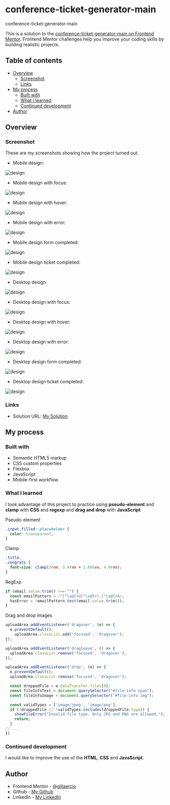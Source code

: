 # conference-ticket-generator-main
conference-ticket-generator-main

This is a solution to the [conference-ticket-generator-main on Frontend Mentor](https://gillaercio.github.io/conference-ticket-generator-main/). Frontend Mentor challenges help you improve your coding skills by building realistic projects. 

## Table of contents

- [Overview](#overview)
  - [Screenshot](#screenshot)
  - [Links](#links)
- [My process](#my-process)
  - [Built with](#built-with)
  - [What I learned](#what-i-learned)
  - [Continued development](#continued-development)
- [Author](#author)

## Overview

### Screenshot

These are my screenshots showing how the project turned out.

- Mobile design:

![design](./assets/images/screenshot-mobile-design.png)

- Mobile design with focus:

![design](./assets/images/screenshot-mobile-design-focus.png)

- Mobile design with hover:

![design](./assets/images/screenshot-mobile-design-hover.png)

- Mobile design with error:

![design](./assets/images/screenshot-mobile-design-error.png)

- Mobile design form completed:

![design](./assets/images/screenshot-mobile-design-form-completed.png)

- Mobile design ticket completed:

![design](./assets/images/screenshot-mobile-design-ticket-completed.png)

- Desktop design:

![design](./assets/images/screenshot-desktop-design.png)

- Desktop design with focus:

![design](./assets/images/screenshot-desktop-design-focus.png)

- Desktop design with hover:

![design](./assets/images/screenshot-desktop-design-hover.png)

- Desktop design with error:

![design](./assets/images/screenshot-desktop-design-error.png)

- Desktop design form completed:

![design](./assets/images/screenshot-desktop-design-form-completed.png)

- Desktop design ticket completed:

![design](./assets/images/screenshot-desktop-design-ticket-completed.png)

### Links

- Solution URL: [My Solution](https://github.com/gillaercio/conference-ticket-generator-main)

## My process

### Built with

- Semantic HTML5 markup
- CSS custom properties
- Flexbox
- JavaScript
- Mobile-first workflow

### What I learned

I took advantage of this project to practice using **pseudo-element** and **clamp** with **CSS** and **regexp** and **drag and drop** with **JavaScript**:

Pseudo-element

```css
.input.filled::placeholder {
  color: transparent;
}
```

Clamp

```css
.title,
.congrats {
  font-size: clamp(3rem, 3.4rem + 1.666vw, 4.9rem);
}
```

RegExp

```js
if (email.value.trim() !== "") {
  const emailPattern = /^[^\s@]+@[^\s@]+\.[^\s@]+$/;
  hasError = !emailPattern.test(email.value.trim());
}
```

Drag and drop images

```js
uploadArea.addEventListener('dragover', (e) => {
  e.preventDefault();
    uploadArea.classList.add('focused', 'dragover');
});

uploadArea.addEventListener('dragleave', () => {
  uploadArea.classList.remove('focused', 'dragover');
});

uploadArea.addEventListener('drop', (e) => {
  e.preventDefault();
  uploadArea.classList.remove('focused', 'dragover');

  const droppedFile = e.dataTransfer.files[0];
  const fileInfoText = document.querySelector("#file-info span");
  const fileInfoImage = document.querySelector("#file-info img");

  const validTypes = ['image/jpeg', 'image/png'];
  if (!droppedFile || !validTypes.includes(droppedFile.type)) {
    showFileError("Invalid file type. Only JPG and PNG are allowed.");
    return;
  }
// ...
})
```

### Continued development

I would like to improve the use of the **HTML**, **CSS** and **JavaScript**.

## Author

- Frontend Mentor - [@gillaercio](https://www.frontendmentor.io/profile/gillaercio)
- Github - [My Github](https://github.com/gillaercio)
- LinkedIn - [My LinkedIn](https://www.linkedin.com/in/gildman-la%C3%A9rcio/)